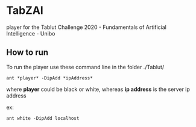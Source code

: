# TabZAI

player for the Tablut Challenge 2020 - Fundamentals of Artificial Intelligence - Unibo

## How to run

To run the player use these command line in the folder ./Tablut/

```
ant *player* -DipAdd *ipAddress*
```
  
where **player** could be black or white, whereas **ip address** is the server ip address

ex:

```
ant white -DipAdd localhost
```
